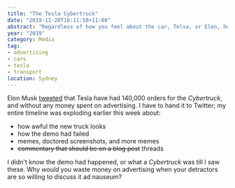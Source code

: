 ```yaml
---
title: "The Tesla Cybertruck"
date: "2019-11-28T16:11:58+11:00"
abstract: "Regardless of how you feel about the car, Telsa, or Elon, he played his detractors again brilliantly."
year: "2019"
category: Media
tag:
- advertising
- cars
- tesla
- transport
location: Sydney
---
```

Elon Musk [tweeted](https://twitter.com/elonmusk/status/1198344195317985280) that Tesla have had 140,000 orders for the *Cybertruck*, and without any money spent on advertising. I have to hand it to Twitter; my entire timeline was exploding earlier this week about:

* how awful the new truck looks
* how the demo had failed
* memes, doctored screenshots, and more memes
* <del>commentary that should be on a blog post</del> threads

I didn't know the demo had happened, or what a *Cybertruck* was till I saw these. Why *would* you waste money on advertising when your detractors are so willing to discuss it ad nauseum?

